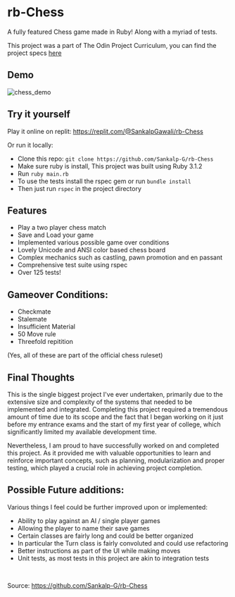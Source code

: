 # rb-Chess
A fully featured Chess game made in Ruby! Along with a myriad of tests.

This project was a part of The Odin Project Curriculum, you can find the project specs [here](https://www.theodinproject.com/lessons/ruby-ruby-final-project)

## Demo
![chess_demo](https://github.com/Sankalp-G/rb-Chess/assets/38313659/e4a3dfff-fb1b-4511-8639-4d06ddc639d8)

## Try it yourself
Play it online on replit: https://replit.com/@SankalpGawali/rb-Chess

Or run it locally:
- Clone this repo: `git clone https://github.com/Sankalp-G/rb-Chess`
- Make sure ruby is install, This project was built using Ruby 3.1.2
- Run `ruby main.rb`
- To use the tests install the rspec gem or run `bundle install`
- Then just run `rspec` in the project directory

## Features
- Play a two player chess match
- Save and Load your game
- Implemented various possible game over conditions
- Lovely Unicode and ANSI color based chess board
- Complex mechanics such as castling, pawn promotion and en passant
- Comprehensive test suite using rspec
- Over 125 tests!

## Gameover Conditions:
- Checkmate
- Stalemate
- Insufficient Material
- 50 Move rule
- Threefold repitition

(Yes, all of these are part of the official chess ruleset)

## Final Thoughts
This is the single biggest project I've ever undertaken, primarily due to the extensive size and complexity of the systems that needed to be implemented and integrated. Completing this project required a tremendous amount of time due to its scope and the fact that I began working on it just before my entrance exams and the start of my first year of college, which significantly limited my available development time.

Nevertheless, I am proud to have successfully worked on and completed this project. As it provided me with valuable opportunities to learn and reinforce important concepts, such as planning, modularization and proper testing, which played a crucial role in achieving project completion.

## Possible Future additions:
Various things I feel could be further improved upon or implemented:
- Ability to play against an AI / single player games
- Allowing the player to name their save games
- Certain classes are fairly long and could be better organized
- In particular the Turn class is fairly convoluted and could use refactoring
- Better instructions as part of the UI while making moves
- Unit tests, as most tests in this project are akin to integration tests

<br>

Source: https://github.com/Sankalp-G/rb-Chess
